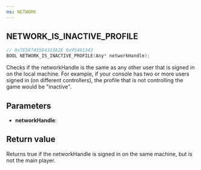 ```yaml
---
ns: NETWORK
---
```

## NETWORK_IS_INACTIVE_PROFILE

```c
// 0x7E58745504313A2E 0x95481343
BOOL NETWORK_IS_INACTIVE_PROFILE(Any* networkHandle);
```

Checks if the networkHandle is the same as any other user that is signed in on the local machine.
For example, if your console has two or more users signed in (on different controllers), the profile that is not controlling the game would be "inactive".

## Parameters
* **networkHandle**: 

## Return value
Returns true if the networkHandle is signed in on the same machine, but is not the main player.
